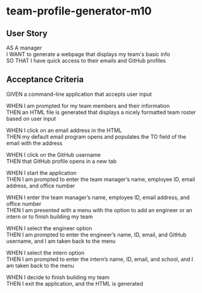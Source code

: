 # team-profile-generator-m10

## User Story 

AS A manager  
I WANT to generate a webpage that displays my team's basic info  
SO THAT I have quick access to their emails and GitHub profiles  

## Acceptance Criteria

GIVEN a command-line application that accepts user input  

WHEN I am prompted for my team members and their information  
THEN an HTML file is generated that displays a nicely formatted team roster based on user input  

WHEN I click on an email address in the HTML  
THEN my default email program opens and populates the TO field of the email with the address  

WHEN I click on the GitHub username  
THEN that GitHub profile opens in a new tab  

WHEN I start the application  
THEN I am prompted to enter the team manager’s name, employee ID, email address, and office number  

WHEN I enter the team manager’s name, employee ID, email address, and office number  
THEN I am presented with a menu with the option to add an engineer or an intern or to finish building my team  

WHEN I select the engineer option  
THEN I am prompted to enter the engineer’s name, ID, email, and GitHub username, and I am taken back to the menu  

WHEN I select the intern option  
THEN I am prompted to enter the intern’s name, ID, email, and school, and I am taken back to the menu  

WHEN I decide to finish building my team  
THEN I exit the application, and the HTML is generated  